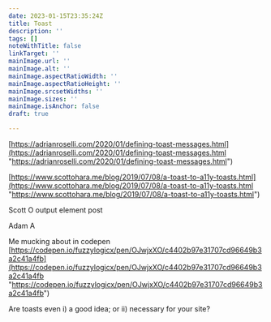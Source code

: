 ```yaml
---
date: 2023-01-15T23:35:24Z
title: Toast
description: ''
tags: []
noteWithTitle: false
linkTarget: ''
mainImage.url: ''
mainImage.alt: ''
mainImage.aspectRatioWidth: ''
mainImage.aspectRatioHeight: ''
mainImage.srcsetWidths: ''
mainImage.sizes: ''
mainImage.isAnchor: false
draft: true

---
```

[https://adrianroselli.com/2020/01/defining-toast-messages.html](https://adrianroselli.com/2020/01/defining-toast-messages.html "https://adrianroselli.com/2020/01/defining-toast-messages.html")

[https://www.scottohara.me/blog/2019/07/08/a-toast-to-a11y-toasts.html](https://www.scottohara.me/blog/2019/07/08/a-toast-to-a11y-toasts.html "https://www.scottohara.me/blog/2019/07/08/a-toast-to-a11y-toasts.html")

Scott O output element post

Adam A

Me mucking about in codepen [https://codepen.io/fuzzylogicx/pen/OJwjxXO/c4402b97e31707cd96649b3a2c41a4fb](https://codepen.io/fuzzylogicx/pen/OJwjxXO/c4402b97e31707cd96649b3a2c41a4fb "https://codepen.io/fuzzylogicx/pen/OJwjxXO/c4402b97e31707cd96649b3a2c41a4fb")

Are toasts even i) a good idea; or ii) necessary for your site?